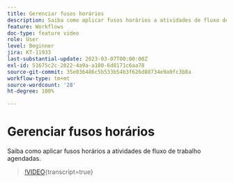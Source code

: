 ```yaml
---
title: Gerenciar fusos horários
description: Saiba como aplicar fusos horários a atividades de fluxo de trabalho agendadas.
feature: Workflows
doc-type: feature video
role: User
level: Beginner
jira: KT-11933
last-substantial-update: 2023-03-07T00:00:00Z
exl-id: 51675c2c-2022-4a9a-a180-6d8171c6aa78
source-git-commit: 35e036486c5b533b54b3f626d88734e9a9fc3b8a
workflow-type: tm+mt
source-wordcount: '28'
ht-degree: 100%

---
```


# Gerenciar fusos horários

Saiba como aplicar fusos horários a atividades de fluxo de trabalho agendadas.

>[!VIDEO](https://video.tv.adobe.com/v/3443852?quality=12&learn=on&captions=por_br){transcript=true}
